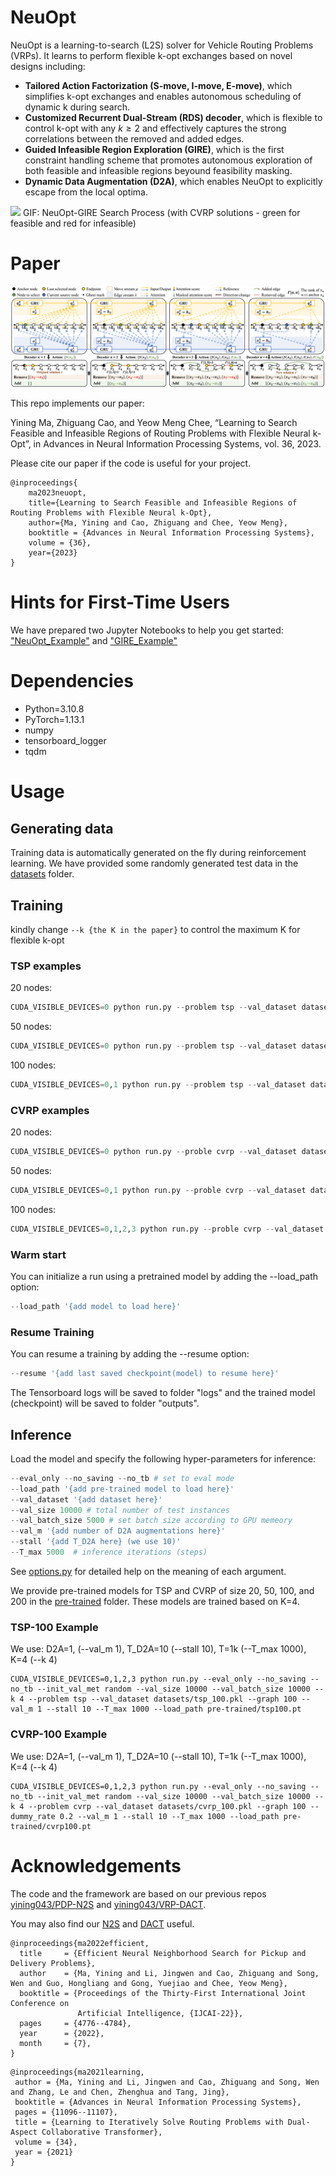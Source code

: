 # NeuOpt

NeuOpt is a learning-to-search (L2S) solver for Vehicle Routing Problems (VRPs). It learns to perform flexible k-opt exchanges based on novel designs including:
- **Tailored Action Factorization (S-move, I-move, E-move)**, which simplifies k-opt exchanges and enables autonomous scheduling of dynamic k during search.
- **Customized Recurrent Dual-Stream (RDS) decoder**, which is flexible to control k-opt with any $k\ge2$ and effectively captures the strong correlations between the removed and added edges.
- **Guided Infeasible Region Exploration (GIRE)**, which is the first constraint handling scheme that promotes autonomous exploration of both feasible and infeasible regions beyound feasibility masking.
- **Dynamic Data Augmentation (D2A)**, which enables NeuOpt to explicitly escape from the local optima.

![](GIRE.gif)
GIF: NeuOpt-GIRE Search Process (with CVRP solutions - green for feasible and red for infeasible)

# Paper
![architecture](main.jpg)

This repo implements our paper:

Yining Ma, Zhiguang Cao, and Yeow Meng Chee, “Learning to Search Feasible and Infeasible Regions of Routing Problems with Flexible Neural k-Opt”, in Advances in Neural Information Processing Systems, vol. 36, 2023.

Please cite our paper if the code is useful for your project.
```
@inproceedings{
    ma2023neuopt,
    title={Learning to Search Feasible and Infeasible Regions of Routing Problems with Flexible Neural k-Opt},
    author={Ma, Yining and Cao, Zhiguang and Chee, Yeow Meng},
    booktitle = {Advances in Neural Information Processing Systems},
    volume = {36},
    year={2023}
}
```

# Hints for First-Time Users
We have prepared two Jupyter Notebooks to help you get started: ["NeuOpt_Example"](./NeuOpt_Example.ipynb) and ["GIRE_Example"](./GIRE_Example.ipynb)


# Dependencies
* Python=3.10.8
* PyTorch=1.13.1
* numpy
* tensorboard_logger
* tqdm

# Usage
## Generating data
Training data is automatically generated on the fly during reinforcement learning. We have provided some randomly generated test data in the [datasets](./datasets) folder.

## Training
kindly change `--k {the K in the paper}` to control the maximum K for flexible k-opt
### TSP examples
20 nodes:
```python
CUDA_VISIBLE_DEVICES=0 python run.py --problem tsp --val_dataset datasets/tsp_20.pkl --graph 20 --warm_up 1 --val_m 1 --T_train 200 --n_step 4 --batch_size 512 --epoch_size 10240 --max_grad_norm 0.05 --val_size 1000 --val_batch_size 1000 --T_max 1000 --stall 0 --k 4 --init_val_met random --run_name 'example_training_TSP20'
```

50 nodes:
```python
CUDA_VISIBLE_DEVICES=0 python run.py --problem tsp --val_dataset datasets/tsp_50.pkl --graph 50 --warm_up 0.5 --val_m 1 --T_train 200 --n_step 4 --batch_size 512 --epoch_size 10240 --max_grad_norm 0.05 --val_size 1000 --val_batch_size 1000 --T_max 1000 --stall 0 --k 4 --init_val_met random --run_name 'example_training_TSP50'
```

100 nodes:
```python
CUDA_VISIBLE_DEVICES=0,1 python run.py --problem tsp --val_dataset datasets/tsp_100.pkl --graph 100 --warm_up 0.25 --val_m 1 --T_train 200 --n_step 4 --batch_size 512 --epoch_size 10240 --max_grad_norm 0.05 --val_size 1000 --val_batch_size 1000 --T_max 1000 --stall 0 --k 4 --init_val_met random --run_name 'example_training_TSP100'
```
### CVRP examples
20 nodes:
```python
CUDA_VISIBLE_DEVICES=0 python run.py --proble cvrp --val_dataset datasets/cvrp_20.pkl --dummy_rate 0.5 --graph 20 --warm_up 1 --val_m 1 --T_train 250 --n_step 5 --batch_size 600 --epoch_size 12000 --max_grad_norm 0.05 --val_size 1000 --val_batch_size 1000 --T_max 1000 --stall 0 --k 4  --init_val_met random --run_name 'example_training_CVRP20'
```

50 nodes:
```python
CUDA_VISIBLE_DEVICES=0,1 python run.py --proble cvrp --val_dataset datasets/cvrp_50.pkl --dummy_rate 0.4 --graph 50 --warm_up 0.5 --val_m 1 --T_train 250 --n_step 5 --batch_size 600 --epoch_size 12000 --max_grad_norm 0.05 --val_size 1000 --val_batch_size 1000 --T_max 1000 --stall 0 --k 4 --init_val_met random --run_name 'example_training_CVRP50'
```

100 nodes:
```python
CUDA_VISIBLE_DEVICES=0,1,2,3 python run.py --proble cvrp --val_dataset datasets/cvrp_100.pkl --dummy_rate 0.2 --graph 100 --warm_up 0.25 --val_m 1 --T_train 250 --n_step 5 --batch_size 600 --epoch_size 12000 --max_grad_norm 0.05 --val_size 1000 --val_batch_size 1000 --T_max 1000 --stall 0 --k 4 --init_val_met random --run_name 'example_training_CVRP100'
```

### Warm start
You can initialize a run using a pretrained model by adding the --load_path option:
```python
--load_path '{add model to load here}'
```
### Resume Training
You can resume a training by adding the --resume option:
```python
--resume '{add last saved checkpoint(model) to resume here}'
```
The Tensorboard logs will be saved to folder "logs" and the trained model (checkpoint) will be saved to folder "outputs".

## Inference
Load the model and specify the following hyper-parameters for inference:

```python
--eval_only --no_saving --no_tb # set to eval mode
--load_path '{add pre-trained model to load here}'
--val_dataset '{add dataset here}' 
--val_size 10000 # total number of test instances
--val_batch_size 5000 # set batch size according to GPU memeory
--val_m '{add number of D2A augmentations here}'
--stall '{add T_D2A here} (we use 10)'
--T_max 5000  # inference iterations (steps)
```

See [options.py](./options.py) for detailed help on the meaning of each argument. 

We provide pre-trained models for TSP and CVRP of size 20, 50, 100, and 200 in the [pre-trained](./pre-trained/) folder. These models are trained based on K=4.

### TSP-100 Example
We use:
D2A=1, (--val_m 1),
T_D2A=10 (--stall 10), 
T=1k (--T_max 1000), K=4 (--k 4)
```
CUDA_VISIBLE_DEVICES=0,1,2,3 python run.py --eval_only --no_saving --no_tb --init_val_met random --val_size 10000 --val_batch_size 10000 --k 4 --problem tsp --val_dataset datasets/tsp_100.pkl --graph 100 --val_m 1 --stall 10 --T_max 1000 --load_path pre-trained/tsp100.pt
```

### CVRP-100 Example
We use:
D2A=1, (--val_m 1),
T_D2A=10 (--stall 10), 
T=1k (--T_max 1000),  K=4 (--k 4)
```
CUDA_VISIBLE_DEVICES=0,1,2,3 python run.py --eval_only --no_saving --no_tb --init_val_met random --val_size 10000 --val_batch_size 10000 --k 4 --problem cvrp --val_dataset datasets/cvrp_100.pkl --graph 100 --dummy_rate 0.2 --val_m 1 --stall 10 --T_max 1000 --load_path pre-trained/cvrp100.pt
```

# Acknowledgements
The code and the framework are based on our previous repos [yining043/PDP-N2S](https://github.com/yining043/PDP-N2S/) and [yining043/VRP-DACT](https://github.com/yining043/VRP-DACT).

You may also find our [N2S](https://github.com/yining043/PDP-N2S) and [DACT](https://github.com/yining043/VRP-DACT) useful.
```
@inproceedings{ma2022efficient,
  title     = {Efficient Neural Neighborhood Search for Pickup and Delivery Problems},
  author    = {Ma, Yining and Li, Jingwen and Cao, Zhiguang and Song, Wen and Guo, Hongliang and Gong, Yuejiao and Chee, Yeow Meng},
  booktitle = {Proceedings of the Thirty-First International Joint Conference on
               Artificial Intelligence, {IJCAI-22}},
  pages     = {4776--4784},
  year      = {2022},
  month     = {7},
}
```
```
@inproceedings{ma2021learning,
 author = {Ma, Yining and Li, Jingwen and Cao, Zhiguang and Song, Wen and Zhang, Le and Chen, Zhenghua and Tang, Jing},
 booktitle = {Advances in Neural Information Processing Systems},
 pages = {11096--11107},
 title = {Learning to Iteratively Solve Routing Problems with Dual-Aspect Collaborative Transformer},
 volume = {34},
 year = {2021}
}
```
